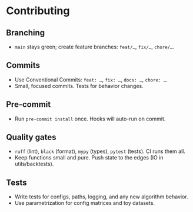 # Contributing

## Branching
- `main` stays green; create feature branches: `feat/…`, `fix/…`, `chore/…`.

## Commits
- Use Conventional Commits: `feat: …`, `fix: …`, `docs: …`, `chore: …`.
- Small, focused commits. Tests for behavior changes.

## Pre-commit
- Run `pre-commit install` once. Hooks will auto-run on commit.

## Quality gates
- `ruff` (lint), `black` (format), `mypy` (types), `pytest` (tests). CI runs them all.
- Keep functions small and pure. Push state to the edges (IO in utils/backtests).

## Tests
- Write tests for configs, paths, logging, and any new algorithm behavior.
- Use parametrization for config matrices and toy datasets.
